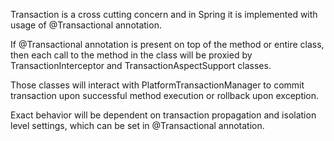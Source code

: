 Transaction is a cross cutting concern and in Spring it is implemented with usage of @Transactional annotation.

If @Transactional annotation is present on top of the method or entire class, then each call to the method in the class will be proxied by TransactionInterceptor and TransactionAspectSupport classes. 

Those classes will interact with PlatformTransactionManager to commit transaction upon successful method execution or rollback upon exception. 

Exact behavior will be dependent on transaction propagation and isolation level settings, which can be set in @Transactional annotation.


